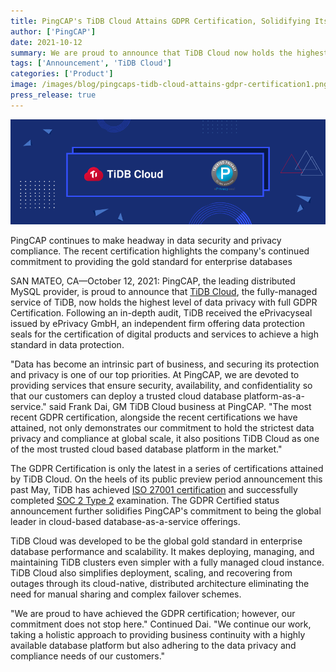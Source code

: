```yaml
---
title: PingCAP's TiDB Cloud Attains GDPR Certification, Solidifying Its Position as a Trusted Global Database Provider
author: ['PingCAP']
date: 2021-10-12
summary: We are proud to announce that TiDB Cloud now holds the highest level of data privacy with full GDPR certification.
tags: ['Announcement', 'TiDB Cloud']
categories: ['Product']
image: /images/blog/pingcaps-tidb-cloud-attains-gdpr-certification1.png
press_release: true
---
```


![PingCAP's TiDB Cloud Attains GDPR Certification, Solidifying its Position as a Trusted Global Database Provider](media/pingcaps-tidb-cloud-attains-gdpr-certification1.png)

<div class="caption-center">PingCAP continues to make headway in data security and privacy compliance. The recent certification highlights the company's continued commitment to providing the gold standard for enterprise databases</div> 

SAN MATEO, CA—October 12, 2021: PingCAP, the leading distributed MySQL provider, is proud to announce that [TiDB Cloud](https://pingcap.com/products/tidbcloud/?utm_source=newsrelease&utm_id=GDPR), the fully-managed service of TiDB, now holds the highest level of data privacy with full GDPR Certification. Following an in-depth audit, TiDB received the ePrivacyseal issued by ePrivacy GmbH, an independent firm offering data protection seals for the certification of digital products and services to achieve a high standard in data protection. 

"Data has become an intrinsic part of business, and securing its protection and privacy is one of our top priorities. At PingCAP, we are devoted to providing services that ensure security, availability, and confidentiality so that our customers can deploy a trusted cloud database platform-as-a-service." said Frank Dai, GM TiDB Cloud business at PingCAP. "The most recent GDPR certification, alongside the recent certifications we have attained, not only demonstrates our commitment to hold the strictest data privacy and compliance at global scale, it also positions TiDB Cloud as one of the most trusted cloud based database platform in the market."

The GDPR Certification is only the latest in a series of certifications attained by TiDB Cloud. On the heels of its public preview period announcement this past May, TiDB has achieved [ISO 27001 certification](https://pingcap.com/blog/announcing-iso-27001-certification-for-tidb-cloud) and successfully completed [SOC 2 Type 2](https://pingcap.com/blog/pingcap-successfully-completes-soc2-type2-examination-for-tidb-cloud) examination. The GDPR Certified status announcement further solidifies PingCAP's commitment to being the global leader in cloud-based database-as-a-service offerings.

TiDB Cloud was developed to be the global gold standard in enterprise database performance and scalability. It makes deploying, managing, and maintaining TiDB clusters even simpler with a fully managed cloud instance. TiDB Cloud also simplifies deployment, scaling, and recovering from outages through its cloud-native, distributed architecture eliminating the need for manual sharing and complex failover schemes.

"We are proud to have achieved the GDPR certification; however, our commitment does not stop here." Continued Dai. "We continue our work, taking a holistic approach to providing business continuity with a highly available database platform but also adhering to the data privacy and compliance needs of our customers."
